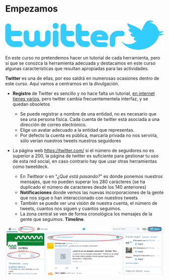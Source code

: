 # Empezamos

![](https://raw.githubusercontent.com/catedu/soportes-informaticos-profesorado/master/img/logo_twitter_withbird_1000_allblue.png)

En este curso no pretendemos hacer un tutorial de cada herramienta, pero sí que se conozca la herramienta adecuada y destacamos en este curso algunas características que resultan apropiadas para las actividades.

**Twitter** es una de ellas, por eso saldrá en numerosas ocasiones dentro de este curso. Aquí vamos a centrarnos en la divulgación.

- **Registro** de Twitter es sencillo y no hace falta un tutorial, [en internet tienes varios](http://twitter.antoniogarrido.es/registro_como_usuario.html), pero twitter cambia frecuentementela interfaz, y se quedan obsoletos
    - Se puede registrar a nombre de una entidad, no es necesario que sea una persona física. Cada cuenta de twitter está asociada a una dirección de correo electrónico.
    - Elige un avatar adecuado a la entidad que representas.
    - Por defecto la cuenta es pública, marcarla privada no nos serviría, sólo verían nuestros tweets nuestros seguidores

- La página web https://twitter.com/ si el número de seguidores no es superior a 200, la página de twitter es suficiente para gestionar tu uso de esta red social, en caso contrario hay que usar otras herramientas como tweetdeck.
    - En *Twittear* o en "*¿Qué está pasando?*" es donde ponemos nuestros mensajes, que no pueden superar los 280 carácteres (se ha duplicado el número de caracteres desde los 140 anteriores)
    - **Notificaciones** donde vemos las nuevas incorporaciones de la gente que nos sigue o han interaccionado con nuestros tweets
    - También se puede ver una visión de nuestra cuenta, el número de tweets, cuantos nos siguen y cuantos seguimos.
    - La zona central se ven de forma cronológica los mensajes de la gente que seguimos. **Timeline**.

![](https://raw.githubusercontent.com/catedu/soportes-informaticos-profesorado/master/img/2017-01-31_02_15_15-Twitter.png)